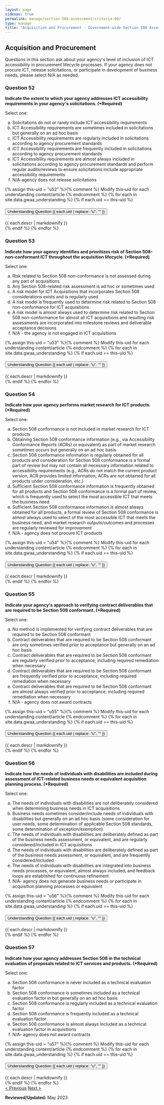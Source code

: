 ```yaml
---
layout: page
sidenav: true
permalink: manage/section-508-assessment/criteria-09/
type: manage
title: "Acquisition and Procurement - Government-wide Section 508 Assessment Criteria"
---
```


<H2 id="acquisition-and-procurement">Acquisition and Procurement</H2>
<p>Questions in this section ask about your agency's level of inclusion of ICT accessibility in procurement lifecycle processes. If your agency does not procure ICT, release solicitations, or  participate in development of business needs, please select N/A as needed.</p>

<!-- Expand/Collapse All "Understanding" Content -->
<!-- 
<div class="margin-y-3 margin-x-1">
    <button id="expand-all" class="usa-button">Expand All</button>
    <button id="collapse-all" class="usa-button">Collapse All</button>
</div>
-->

<div class="usa-card-group">
<!-- begin insert criteria -->

<!-- Q:052-->
<div id="q52" class="usa-card tablet:grid-col-12">
    <div class="usa-card__container border-top">
        <div class="usa-card__header">
            <h3 class="usa-card__heading"> Question 52 </h3>
        </div>
        <div class="usa-card__body">
            <p><strong> Indicate the extent to which your agency addresses ICT accessibility requirements in your
                    agency's solicitations. (*Required) </strong></p>
            <p> Select one: </p>
            <p>
            <ol type="a">
                <li>Solicitations do not or rarely include ICT accessibility requirements</li>
                <li>ICT Accessibility requirements are sometimes included in solicitations but generally on an ad hoc
                    basis</li>
                <li>ICT Accessibility requirements are regularly included in solicitations according to agency
                    procurement standards</li>
                <li>ICT Accessibility requirements are frequently included in solicitations according to agency
                    procurement standards</li>
                <li>ICT Accessibility requirements are almost always included in solicitations according to agency
                    procurement standards and perform regular audits/reviews to ensure solicitations include appropriate
                    accessibility requirements</li>
                <li>N/A-agency does not release solicitations</li>
            </ol>
            </p>
        </div>
        {% assign this-uid = "u52" %}{% comment %} Modify this-uid for each understanding content/article {% endcomment %}
        {% for each in site.data.gwaa_understanding %}
            {% if each.uid == this-uid %}
            <!-- Understanding -->
            <div class="border-top-05 border-primary margin-top-1">
                <div class="usa-accordion">
                    <h4 class="usa-accordion__heading">
                        <button
                        type="button"
                        class="usa-accordion__button understand_button padding-left-3"
                        aria-expanded="false"
                        aria-controls="{{ each.uid }}"
                        >
                        Understanding Question {{ each.uid | replace: "u", "" }}
                        </button>
                    </h4>
                    <div id="{{ each.uid }}" class="usa-accordion__content understand_content usa-prose padding-x-3 padding-y-0 bg-primary-lighter text-primary-darker border-top-05 border-primary">
                        <div class="margin-x-auto margin-y-0">
                            {{ each.descr | markdownify }}
                        </div>
                    </div>
                </div>
            </div>
            {% endif %}
        {% endfor %}
    </div>
</div>
<!-- Q:053-->
<div id="q53" class="usa-card tablet:grid-col-12">
    <div class="usa-card__container border-top">
        <div class="usa-card__header">
            <h3 class="usa-card__heading"> Question 53 </h3>
        </div>
        <div class="usa-card__body">
            <p><strong> Indicate how your agency identifies and prioritizes risk of Section 508-non-conformant ICT
                    throughout the acquisition lifecycle. (*Required) </strong></p>
            <p> Select one: </p>
            <p>
            <ol type="a">
                <li>Risk related to Section 508 non-conformance is not assessed during any part of acquisitions</li>
                <li>Any Section 508-related risk assessment is ad hoc or sometimes used</li>
                <li>A risk model for ICT Acquisitions that incorporates Section 508 considerations exists and is
                    regularly used</li>
                <li>A risk model is frequently used to determine risk related to Section 508 non-conformance for ICT
                    acquisitions</li>
                <li>A risk model is almost always used to determine risk related to Section 508 non-conformance for
                    almost all ICT acquisitions and resulting risk assessments are incorporated into milestone reviews
                    and deliverable acceptance decisions</li>
                <li>N/A - the agency is not engaged in ICT acquisitions</li>
            </ol>
            </p>
        </div>
        {% assign this-uid = "u53" %}{% comment %} Modify this-uid for each understanding content/article {% endcomment %}
        {% for each in site.data.gwaa_understanding %}
            {% if each.uid == this-uid %}
            <!-- Understanding -->
            <div class="border-top-05 border-primary margin-top-1">
                <div class="usa-accordion">
                    <h4 class="usa-accordion__heading">
                        <button
                        type="button"
                        class="usa-accordion__button understand_button padding-left-3"
                        aria-expanded="false"
                        aria-controls="{{ each.uid }}"
                        >
                        Understanding Question {{ each.uid | replace: "u", "" }}
                        </button>
                    </h4>
                    <div id="{{ each.uid }}" class="usa-accordion__content understand_content usa-prose padding-x-3 padding-y-0 bg-primary-lighter text-primary-darker border-top-05 border-primary">
                        <div class="margin-x-auto margin-y-0">
                            {{ each.descr | markdownify }}
                        </div>
                    </div>
                </div>
            </div>
            {% endif %}
        {% endfor %}
    </div>
</div>
<!-- Q:054-->
<div id="q54" class="usa-card tablet:grid-col-12">
    <div class="usa-card__container border-top">
        <div class="usa-card__header">
            <h3 class="usa-card__heading"> Question 54 </h3>
        </div>
        <div class="usa-card__body">
            <p><strong> Indicate how your agency performs market research for ICT products. (*Required) </strong></p>
            <p> Select one: </p>
            <p>
            <ol type="a">
                <li>Section 508 conformance is not included in market research for ICT products</li>
                <li>Obtaining Section 508 conformance information (e.g., via Accessibility Conformance Reports (ACRs) or
                    equivalent) as part of market research sometimes occurs but generally on an ad hoc basis</li>
                <li>Section 508 conformance information is regularly obtained for all products and consideration for
                    Section 508 conformance is a formal part of review but may not contain all necessary information
                    related to accessibility requirements (e.g., ACRs do not match the current product version, ACR
                    provides limited information, ACRs are not obtained for all products under consideration, etc.)</li>
                <li>Sufficient Section 508 conformance information is frequently obtained for all products and Section
                    508 conformance is a formal part of review, which is frequently used to select the most accessible
                    ICT that meets the business need</li>
                <li>Sufficient Section 508 conformance information is almost always obtained for all products, a formal
                    review of Section 508 conformance is almost always used to select of the most accessible ICT that
                    meets the business need, and market research outputs/outcomes and processes are regularly reviewed
                    for improvement</li>
                <li>N/A - agency does not procure ICT products</li>
            </ol>
            </p>
        </div>
        {% assign this-uid = "u54" %}{% comment %} Modify this-uid for each understanding content/article {% endcomment %}
        {% for each in site.data.gwaa_understanding %}
            {% if each.uid == this-uid %}
            <!-- Understanding -->
            <div class="border-top-05 border-primary margin-top-1">
                <div class="usa-accordion">
                    <h4 class="usa-accordion__heading">
                        <button
                        type="button"
                        class="usa-accordion__button understand_button padding-left-3"
                        aria-expanded="false"
                        aria-controls="{{ each.uid }}"
                        >
                        Understanding Question {{ each.uid | replace: "u", "" }}
                        </button>
                    </h4>
                    <div id="{{ each.uid }}" class="usa-accordion__content understand_content usa-prose padding-x-3 padding-y-0 bg-primary-lighter text-primary-darker border-top-05 border-primary">
                        <div class="margin-x-auto margin-y-0">
                            {{ each.descr | markdownify }}
                        </div>
                    </div>
                </div>
            </div>
            {% endif %}
        {% endfor %}
    </div>
</div>
<!-- Q:055-->
<div id="q55" class="usa-card tablet:grid-col-12">
    <div class="usa-card__container border-top">
        <div class="usa-card__header">
            <h3 class="usa-card__heading"> Question 55 </h3>
        </div>
        <div class="usa-card__body">
            <p><strong> Indicate your agency's approach to verifying contract deliverables that are required to be
                    Section 508 conformant. (*Required) </strong></p>
            <p> Select one: </p>
            <p>
            <ol type="a">
                <li>No method is implemented for verifying contract deliverables that are required to be Section 508
                    conformant</li>
                <li>Contract deliverables that are required to be Section 508 conformant are only sometimes verified
                    prior to acceptance but generally on an ad hoc basis</li>
                <li>Contract deliverables that are required to be Section 508 conformant are regularly verified prior to
                    acceptance, including required remediation when necessary</li>
                <li>Contract deliverables that are required to be Section 508 conformant are frequently verified prior
                    to acceptance, including required remediation when necessary</li>
                <li>Contract deliverables that are required to be Section 508 conformant are almost always verified
                    prior to acceptance, including required remediation when necessary</li>
                <li>N/A - agency does not award contracts</li>
            </ol>
            </p>
        </div>
        {% assign this-uid = "u55" %}{% comment %} Modify this-uid for each understanding content/article {% endcomment %}
        {% for each in site.data.gwaa_understanding %}
            {% if each.uid == this-uid %}
            <!-- Understanding -->
            <div class="border-top-05 border-primary margin-top-1">
                <div class="usa-accordion">
                    <h4 class="usa-accordion__heading">
                        <button
                        type="button"
                        class="usa-accordion__button understand_button padding-left-3"
                        aria-expanded="false"
                        aria-controls="{{ each.uid }}"
                        >
                        Understanding Question {{ each.uid | replace: "u", "" }}
                        </button>
                    </h4>
                    <div id="{{ each.uid }}" class="usa-accordion__content understand_content usa-prose padding-x-3 padding-y-0 bg-primary-lighter text-primary-darker border-top-05 border-primary">
                        <div class="margin-x-auto margin-y-0">
                            {{ each.descr | markdownify }}
                        </div>
                    </div>
                </div>
            </div>
            {% endif %}
        {% endfor %}
    </div>
</div>
<!-- Q:056-->
<div id="q56" class="usa-card tablet:grid-col-12">
    <div class="usa-card__container border-top">
        <div class="usa-card__header">
            <h3 class="usa-card__heading"> Question 56 </h3>
        </div>
        <div class="usa-card__body">
            <p><strong> Indicate how the needs of individuals with disabilities are included during assessment of
                    ICT-related business needs or equivalent acquisition planning process. (*Required) </strong></p>
            <p> Select one: </p>
            <p>
            <ol type="a">
                <li>The needs of individuals with disabilities are not deliberately considered when determining business
                    needs in ICT acquisitions</li>
                <li>Business needs sometimes consider/include needs of individuals with disabilities but generally on an
                    ad hoc basis (some consideration for user needs, some determination of applicable Section 508
                    standards, some determination of exception/exemption)</li>
                <li>The needs of individuals with disabilities are deliberately defined as part of the business needs
                    assessment, or equivalent, and are regularly considered/included in ICT acquisitions</li>
                <li>The needs of individuals with disabilities are deliberately defined as part of the business needs
                    assessment, or equivalent, and are frequently considered/included</li>
                <li>The needs of individuals with disabilities are integrated into business needs processes, or
                    equivalent, almost always included, and feedback loops are established for continuous refinement
                </li>
                <li>N/A- agency does not generate business needs or participate in acquisition planning processes or
                    equivalent</li>
            </ol>
            </p>
        </div>
        {% assign this-uid = "u56" %}{% comment %} Modify this-uid for each understanding content/article {% endcomment %}
        {% for each in site.data.gwaa_understanding %}
            {% if each.uid == this-uid %}
            <!-- Understanding -->
            <div class="border-top-05 border-primary margin-top-1">
                <div class="usa-accordion">
                    <h4 class="usa-accordion__heading">
                        <button
                        type="button"
                        class="usa-accordion__button understand_button padding-left-3"
                        aria-expanded="false"
                        aria-controls="{{ each.uid }}"
                        >
                        Understanding Question {{ each.uid | replace: "u", "" }}
                        </button>
                    </h4>
                    <div id="{{ each.uid }}" class="usa-accordion__content understand_content usa-prose padding-x-3 padding-y-0 bg-primary-lighter text-primary-darker border-top-05 border-primary">
                        <div class="margin-x-auto margin-y-0">
                            {{ each.descr | markdownify }}
                        </div>
                    </div>
                </div>
            </div>
            {% endif %}
        {% endfor %}
    </div>
</div>
<!-- Q:057-->
<div id="q57" class="usa-card tablet:grid-col-12">
    <div class="usa-card__container border-top">
        <div class="usa-card__header">
            <h3 class="usa-card__heading"> Question 57 </h3>
        </div>
        <div class="usa-card__body">
            <p><strong> Indicate how your agency addresses Section 508 in the technical evaluation of proposals related
                    to ICT services and products. (*Required) </strong></p>
            <p> Select one: </p>
            <p>
            <ol type="a">
                <li>Section 508 conformance is never included as a technical evaluation factor</li>
                <li>Section 508 conformance is sometimes included as a technical evaluation factor in but generally on
                    an ad hoc basis</li>
                <li>Section 508 conformance is regularly included as a technical evaluation factor</li>
                <li>Section 508 conformance is frequently included as a technical evaluation factor</li>
                <li>Section 508 conformance is almost always included as a technical evaluation factor in acquisitions
                </li>
                <li>N/A- agency does not award contracts</li>
            </ol>
            </p>
        </div>
        {% assign this-uid = "u57" %}{% comment %} Modify this-uid for each understanding content/article {% endcomment %}
        {% for each in site.data.gwaa_understanding %}
            {% if each.uid == this-uid %}
            <!-- Understanding -->
            <div class="border-top-05 border-primary margin-top-1">
                <div class="usa-accordion">
                    <h4 class="usa-accordion__heading">
                        <button
                        type="button"
                        class="usa-accordion__button understand_button padding-left-3"
                        aria-expanded="false"
                        aria-controls="{{ each.uid }}"
                        >
                        Understanding Question {{ each.uid | replace: "u", "" }}
                        </button>
                    </h4>
                    <div id="{{ each.uid }}" class="usa-accordion__content understand_content usa-prose padding-x-3 padding-y-0 bg-primary-lighter text-primary-darker border-top-05 border-primary">
                        <div class="margin-x-auto margin-y-0">
                            {{ each.descr | markdownify }}
                        </div>
                    </div>
                </div>
            </div>
            {% endif %}
        {% endfor %}
    </div>
</div>

<!-- end insert criteria -->
</div>

<div id="prev-next-section">
    <a class="prev-page" title="Go to previous page" href="{{site.baseurl}}/manage/section-508-assessment/criteria-08/"> < Previous</a>
    <a class="prev-page" title="Go to next page" href="{{site.baseurl}}/manage/section-508-assessment/criteria-10/"> Next > </a>
</div>

**Reviewed/Updated:** May 2023

<!-- Expand/Collapse All Understanding Content script -->
<script>
    $("#expand-all").on("click", function (){
        $(".understand_button").attr("aria-expanded", "true");
        $(".understand_content").removeAttr("hidden");
    });
    $("#collapse-all").on("click", function (){
        $(".understand_button").attr("aria-expanded", "false");
        $(".understand_content").attr("hidden","");
    });
</script>

<!-- Unhide hash/anchor from external url -->
<script>
    $(function(){
        var u_hash = window.location.hash;
        $(u_hash).removeAttr("hidden");
    });
</script>